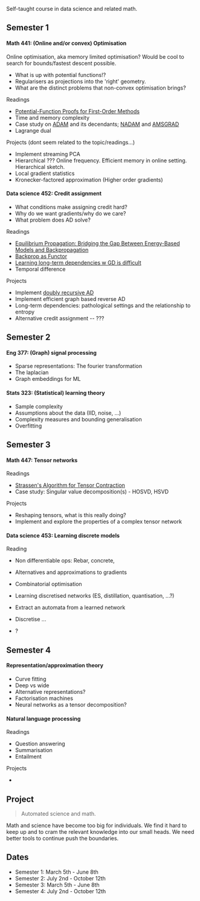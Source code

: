 
Self-taught course in data science and related math.

## Semester 1

#### Math 441: (Online and/or convex) Optimisation

Online optimisation, aka memory limited optimisation?
Would be cool to search for bounds/fastest descent possible.
* What is up with potential functions!?
* Regularisers as projections into the 'right' geometry.
* What are the distinct problems that non-convex optimisation brings?

Readings

* [Potential-Function Proofs for First-Order Methods](https://arxiv.org/abs/1712.04581)
* Time and memory complexity
* Case study on [ADAM]() and its decendants; [NADAM]() and [AMSGRAD]()
* Lagrange dual

Projects (dont seem related to the topic/readings...)

* Implement streaming PCA
* Hierarchical ??? Online frequency. Efficient memory in online setting. Hierarchical sketch.
* Local gradient statistics <!-- Why is the necessary? Pathological surfaces that make point estimates useless -->
* Kronecker-factored approximation (Higher order gradients)

#### Data science 452: Credit assignment

* What conditions make assigning credit hard?
* Why do we want gradients/why do we care?
* What problem does AD solve?

<!-- How do ES assign credit? A counterfactual. -->

Readings

* [Equilibrium Propagation: Bridging the Gap Between Energy-Based Models and Backpropagation]()
* [Backprop as Functor](https://arxiv.org/abs/1711.10455)
* [Learning long-term dependencies w GD is difficult](http://www.iro.umontreal.ca/~lisa/pointeurs/ieeetrnn94.pdf)
* Temporal difference

<!-- * [Understanding Synthetic gradients]() -->

Projects

* Implement [doubly recursive AD](http://dankalman.net/preprints/mmgautodiff.pdf)
* Implement efficient graph based reverse AD
* Long-term dependencies: pathological settings and the relationship to entropy
* Alternative credit assignment -- ???

## Semester 2

#### Eng 377: (Graph) signal processing

* Sparse representations: The fourier transformation
* The laplacian
* Graph embeddings for ML

#### Stats 323: (Statistical) learning theory

* Sample complexity
* Assumptions about the data (IID, noise, ...)
* Complexity measures and bounding generalisation
* Overfitting

## Semester 3

#### Math 447: Tensor networks

Readings

* [Strassen's Algorithm for Tensor Contraction](https://arxiv.org/abs/1704.03092)
* Case study: Singular value decomposition(s) - HOSVD, HSVD


Projects

* Reshaping tensors, what is this really doing?
* Implement and explore the properties of a complex tensor network


#### Data science 453: Learning discrete models

<!-- What about learning PGMs -->

Reading

* Non differentiable ops: Rebar, concrete, <!-- Gradient estimation through non-differentiable operations and various data structures
 -->
* Alternatives and approximations to gradients
* Combinatorial optimisation
* Learning discretised networks (ES, distillation, quantisation, ...?)

* Extract an automata from a learned network
* Discretise ...
* ?

## Semester 4

#### Representation/approximation theory

* Curve fitting
* Deep vs wide
* Alternative representations?
* Factorisation machines
* Neural networks as a tensor decomposition?

#### Natural language processing
<!-- Could spend a whole year on this... Linguistics, evolution of language, programming languages, types, ... ?-->

Readings

* Question answering
* Summarisation
* Entailment

Projects

* 






## Project

> Automated science and math.

Math and science have become too big for individuals. We find it hard to keep up and to cram the relevant knowledge into our small heads. We need better tools to continue push the boundaries.

## Dates

* Semester 1: March 5th - June 8th
* Semester 2: July 2nd - October 12th
* Semester 3: March 5th - June 8th
* Semester 4: July 2nd - October 12th
